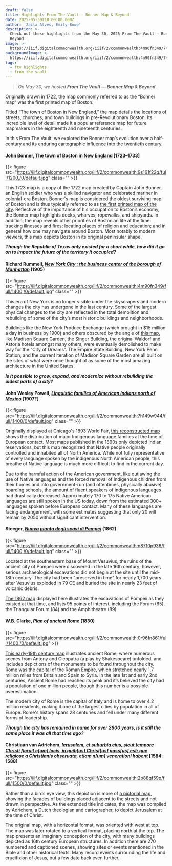 ```yaml
---
draft: false
title: Highlights From The Vault — Bonner Map & Beyond
date: 2025-05-30T18:00:00.000Z
author: 'Zaila Alves, Emily Bowe'
description: >-
  Check out these highlights from the May 30, 2025 From The Vault — Bonner Map &
  Beyond.
image: >-
  https://iiif.digitalcommonwealth.org/iiif/2/commonwealth:4m90fn349/743,3978,8563,3219/1800,/0/default.jpg
backgroundImage: >-
  https://iiif.digitalcommonwealth.org/iiif/2/commonwealth:4m90fn349/743,3978,8563,3219/1800,/0/default.jpg
tags:
  - ftv highlights
  - from the vault
---
```


> *On May 30, we hosted **From The Vault — Bonner Map & Beyond.***

Originally drawn in 1722, the map commonly referred to as the “Bonner map” was the first printed map of Boston.

Titled “The town of Boston in New England,” the map details the locations of streets, churches, and town buildings in pre-Revolutionary Boston. Its incredible level of detail made it a popular reference map for future mapmakers in the eighteenth and nineteenth centuries.

In this From The Vault, we explored the Bonner map’s evolution over a half-century and its enduring cartographic influence into the twentieth century.

#### John Bonner, [The town of Boston in New England](https://collections.leventhalmap.org/search/commonwealth:9s161f21f) \[1723–1733]

{{< figure src="https://iiif.digitalcommonwealth.org/iiif/2/commonwealth:9s161f22q/full/1200,/0/default.jpg" class="" >}}

This 1723 map is a copy of the 1722 map created by Captain John Bonner, an English soldier who was a skilled navigator and celebrated mariner in colonial-era Boston. Bonner's map is considered the oldest surviving map of Boston and is thus typically referred to as [the first printed map of the city](https://collections.leventhalmap.org/search/commonwealth:9s161f21f). Reflective of the importance of his occupation to Boston’s economy, the Bonner map highlights docks, wharves, ropewalks, and shipyards. In addition, the map reveals other priorities of Bostonian life at the time: tracking illnesses and fires; locating places of religion and education; and in general how one may navigate around Boston. Most notably to modern viewers, this map depicts Boston in its original peninsular shape. 

***Though the Republic of Texas only existed for a short while, how did it go on to impact the future of the territory it occupied?***

#### Richard Rummell, *[New York City : the business center of the borough of Manhattan](https://collections.leventhalmap.org/search/commonwealth:4m90fn331)* (1905)

{{< figure src="https://iiif.digitalcommonwealth.org/iiif/2/commonwealth:4m90fn349/full/1400,/0/default.jpg" class="" >}}

This era of New York is no longer visible under the skyscrapers and modern changes the city has undergone in the last century. Some of the largest physical changes to the city are reflected in the total demolition and rebuilding of some of the city’s most historic buildings and neighborhoods.

Buildings like the New York Produce Exchange (which brought in $15 million a day in business by 1900) and others obscured by the angle of [this map](https://collections.leventhalmap.org/search/commonwealth:4m90fn331), like Madison Square Garden, the Singer Building, the original Waldorf and Astoria hotels amongst many others, were eventually demolished to make way for the “City of Dreams”. The Empire State Building, New York Penn Station, and the current iteration of Madison Square Garden are all built on the sites of what were once thought of as some of the most amazing architecture in the United States.

***Is it possible to grow, expand, and modernize without rebuilding the oldest parts of a city?***

#### John Wesley Powell, *[Linguistic families of American Indians north of Mexico](https://collections.leventhalmap.org/search/commonwealth:7h149w93v)* \[1907?]

{{< figure src="https://iiif.digitalcommonwealth.org/iiif/2/commonwealth:7h149w944/full/,1400/0/default.jpg" class="" >}}

Originally displayed at Chicago's 1893 World Fair, [this reconstructed map](https://collections.leventhalmap.org/search/commonwealth:7h149w93v) shows the distribution of major Indigenous language families at the time of European contact. Most maps published in the 1890s only depicted Indian reservations, but this map recognized that Native people originally controlled and inhabited all of North America. While not fully representative of every language spoken by the indigenous North American people, this breathe of Native language is much more difficult to find in the current day.

Due to the harmful action of the American government, like outlawing the use of Native languages and the forced removal of Indigenous children from their homes and into government-run (and oftentimes, physically abusive) boarding schools, the amount of fluent speakers of indigenous languages had drastically decreased. Approximately 170 to 175 Native American languages are still spoken in the US today, down from the estimated 300+ languages spoken before European contact. Many of these languages are facing endangerment, with some estimates suggesting that only 20 will remain by 2050 without significant intervention.

#### Steeger, *[Nuova pianta degli scavi di Pompei](https://collections.leventhalmap.org/search/commonwealth:n8710p92x)* (1862)

{{< figure src="https://iiif.digitalcommonwealth.org/iiif/2/commonwealth:n8710p936/full/1400,/0/default.jpg" class="" >}}

Located at the southeastern base of Mount Vesuvius, the ruins of the ancient city of Pompeii were discovered in the late 16th century; however, serious archaeological excavations did not begin at the site until the mid-18th century. The city had been "preserved in time" for nearly 1,700 years after Vesuvius exploded in 79 CE and buried the site in nearly 23 feet of volcanic debris.

[The 1862 map](https://collections.leventhalmap.org/search/commonwealth:n8710p92x) displayed here illustrates the excavations of Pompeii as they existed at that time, and lists 95 points of interest, including the Forum (65), the Triangular Forum (84) and the Amphitheatre (89).

#### W\.B. Clarke, *[Plan of ancient Rome](https://collections.leventhalmap.org/search/commonwealth:0r96fn85r)* (1830)

{{< figure src="https://iiif.digitalcommonwealth.org/iiif/2/commonwealth:0r96fn861/full/1400,/0/default.jpg" >}}

[This early-19th century map](https://collections.leventhalmap.org/search/commonwealth:0r96fn85r) illustrates ancient Rome, where numerous scenes from Antony and Cleopatra (a play by Shakespeare) unfolded, and includes depictions of the monuments to be found throughout the city. Rome was the capital of the Roman Empire, which stretched nearly 1.7 million miles from Britain and Spain to Syria. In the late 1st and early 2nd centuries, Ancient Rome had reached its peak and it’s believed the city had a population of one million people, though this number is a possible overestimation.

The modern city of Rome is the capital of Italy and is home to over 4.2 million residents, making it one of the largest cities by population in all of Europe. Rome's history spans 28 centuries and fell under many different forms of leadership.

***Though the city has remained in name for over 2800 years, is it still the same place it was all that time ago?***

#### Christiaan van Adrichem, *[Ierusalem, et suburbia eius, sicut tempore Christi floruit c\[um\] locis, in quib\[us\] Christ\[us\] pass\[us\] est: que religiose a Christianis obseruata, etiam n\[um\] venerationi habent](https://collections.leventhalmap.org/search/commonwealth:2b88qf58d)* \[1584–1588]

{{< figure src="https://iiif.digitalcommonwealth.org/iiif/2/commonwealth:2b88qf59p/full/,1500/0/default.jpg" class="" >}}

Rather than a birds eye view, this depiction is more of [a pictorial map](https://collections.leventhalmap.org/search/commonwealth:2b88qf58d), showing the facades of buildings placed adjacent to the streets and not drawn in perspective. As the extended title indicates, the map was compiled by Adrichem, a Dutch theologian and cartographer, to depict Jerusalem at the time of Christ.

The original map, with a horizontal format, was oriented with west at top. The map was later rotated to a vertical format, placing north at the top. The map presents an imaginary conception of the city, with many buildings depicted as 16th century European structures. In addition there are 270 numbered and captioned scenes, showing sites or events mentioned in the Bible and other historical texts. Many record events surrounding the life and crucifixion of Jesus, but a few date back even further.

